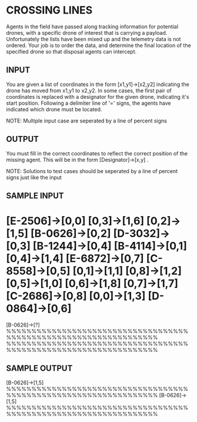 <!-- RATING: EASY -->
<!-- NAME:  CROSSING LINES -->
<!-- GENERATOR: generate.pl -->
# CROSSING LINES

Agents in the field have passed along tracking information for potential drones, with a specific drone of interest that is carrying a payload. Unfortunately the lists have been mixed up and the telemetry data is not ordered. Your job is to order the data, and determine the final location of the specified drone so that disposal agents can intercept.

## INPUT
You are given a list of coordinates in the form [x1,y1]->[x2,y2] indicating the drone has moved from x1,y1 to x2,y2. In some cases, the first pair of coordinates is replaced with a designator for the given drone, indicating it's start position. Following a delimiter line of '=' signs, the agents have indicated which drone must be located. 

NOTE: Multiple input case are seperated by a line of percent signs

## OUTPUT
You must fill in the correct coordinates to reflect the correct position of the missing agent. This will be in the form [Designator]->[x,y] .

NOTE: Solutions to test cases should be seperated by a line of percent signs just like the input

## SAMPLE INPUT
[E-2506]->[0,0]
[0,3]->[1,6]
[0,2]->[1,5]
[B-0626]->[0,2]
[D-3032]->[0,3]
[B-1244]->[0,4]
[B-4114]->[0,1]
[0,4]->[1,4]
[E-6872]->[0,7]
[C-8558]->[0,5]
[0,1]->[1,1]
[0,8]->[1,2]
[0,5]->[1,0]
[0,6]->[1,8]
[0,7]->[1,7]
[C-2686]->[0,8]
[0,0]->[1,3]
[D-0864]->[0,6]
====================
[B-0626]->[?]
%%%%%%%%%%%%%%%%%%%%%%%%%%%%%%%%%%%%%%%%%%%%%%%%%%%%%%%%%%%%%%%%%%
%%%%%%%%%%%%%%%%%%%%%%%%%%%%%%%%%%%%%%%%%%%%%%%%%%%%%%%%%%%%%%%%%%

## SAMPLE OUTPUT
[B-0626]->[1,5]
%%%%%%%%%%%%%%%%%%%%%%%%%%%%%%%%%%%%%%%%%%%%%%%%%%%%%%%%%%%%%%%%%%
[B-0626]->[1,5]
%%%%%%%%%%%%%%%%%%%%%%%%%%%%%%%%%%%%%%%%%%%%%%%%%%%%%%%%%%%%%%%%%%

